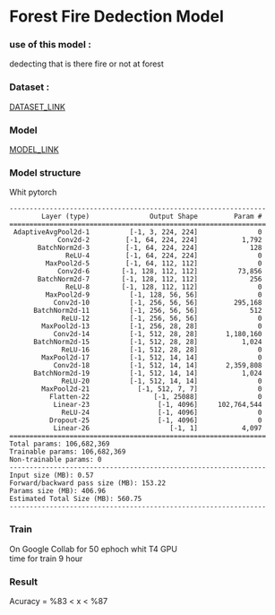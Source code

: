 # Forest Fire Dedection Model  

### use of this model :  
dedecting that is there fire or not at forest  
  
### Dataset :   
[DATASET_LINK](https://www.kaggle.com/datasets/elmadafri/the-wildfire-dataset)  

### Model 
[MODEL_LINK](https://huggingface.co/Tunahan445/sophia_forest_fire_dedection/tree/main)  

### Model structure  
Whit pytorch  
  
```
----------------------------------------------------------------  
        Layer (type)               Output Shape         Param #  
================================================================  
 AdaptiveAvgPool2d-1          [-1, 3, 224, 224]               0  
            Conv2d-2         [-1, 64, 224, 224]           1,792  
       BatchNorm2d-3         [-1, 64, 224, 224]             128  
              ReLU-4         [-1, 64, 224, 224]               0  
         MaxPool2d-5         [-1, 64, 112, 112]               0  
            Conv2d-6        [-1, 128, 112, 112]          73,856  
       BatchNorm2d-7        [-1, 128, 112, 112]             256  
              ReLU-8        [-1, 128, 112, 112]               0  
         MaxPool2d-9          [-1, 128, 56, 56]               0  
           Conv2d-10          [-1, 256, 56, 56]         295,168  
      BatchNorm2d-11          [-1, 256, 56, 56]             512  
             ReLU-12          [-1, 256, 56, 56]               0  
        MaxPool2d-13          [-1, 256, 28, 28]               0  
           Conv2d-14          [-1, 512, 28, 28]       1,180,160  
      BatchNorm2d-15          [-1, 512, 28, 28]           1,024  
             ReLU-16          [-1, 512, 28, 28]               0  
        MaxPool2d-17          [-1, 512, 14, 14]               0  
           Conv2d-18          [-1, 512, 14, 14]       2,359,808  
      BatchNorm2d-19          [-1, 512, 14, 14]           1,024  
             ReLU-20          [-1, 512, 14, 14]               0  
        MaxPool2d-21            [-1, 512, 7, 7]               0  
          Flatten-22                [-1, 25088]               0  
           Linear-23                 [-1, 4096]     102,764,544  
             ReLU-24                 [-1, 4096]               0  
          Dropout-25                 [-1, 4096]               0  
           Linear-26                    [-1, 1]           4,097  
================================================================  
Total params: 106,682,369  
Trainable params: 106,682,369  
Non-trainable params: 0  
----------------------------------------------------------------  
Input size (MB): 0.57  
Forward/backward pass size (MB): 153.22  
Params size (MB): 406.96  
Estimated Total Size (MB): 560.75  
----------------------------------------------------------------  
```

### Train  
On Google Collab for 50 ephoch whit T4 GPU  
time for train 9 hour  

### Result  
Acuracy = %83 < x < %87   


